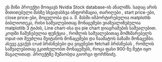ეს მინი პროექტი მოიცავს Nvidia Stock database-ის ანალიზს.
სადაც არის მითითებული მასზე სხვადასხვა ინფორმაცია, თარიღები , start price-ები, close price-ები, მოცულობა და ა. შ. 
მასში იმპორტირებულია matplotlib ბიბლიოთეკა, რისი საშუალებითაც მონაცემები ვიაზუალიზებულია matplotlib 3 ტიპის, Line chart-ისა და pie chart დიაგრამების საშუალებით. 
კოდში ჩაშენებულია ფუნქცია , რომლის საშუალებითაც მომხმარებელს input-ით შეუძლია შეიტანოს მონაცემები და ჩაამატოს ბაზაში მონაცემბი. 
ასევე გვაქვს crud ბრძანებები და ვიყენებთ fetchall ბრძანებას , რომლის საშუალებითაც ვკითხულობთ მონაცემებს, როცა ფასი 900-ზე მეტი იყო მაგალითად. 
პროექტზე მუშაობდა გიორგი ფორჩხიძე.
